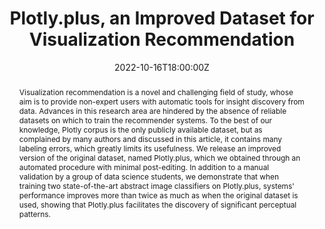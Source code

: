 ---
title: Plotly.plus, an Improved Dataset for Visualization Recommendation


event: 31st ACM International Conference on Information & Knowledge Management
event_url: https://www.cikm2022.org/

location: Online

summary: In this short paper, we explored the challenges and solutions of considering a specific plot as (non)significative from a perceptual point-of-view.
abstract: Visualization recommendation is a novel and challenging field of study, whose aim is to provide non-expert users with automatic tools for insight discovery from data. Advances in this research area are hindered by the absence of reliable datasets on which to train the recommender systems. To the best of our knowledge, Plotly corpus is the only publicly available dataset, but as complained by many authors and discussed in this article, it contains many labeling errors, which greatly limits its usefulness. We release an improved version of the original dataset, named Plotly.plus, which we obtained through  an automated procedure with minimal post-editing. In addition to a manual validation by a group of data science students, we demonstrate that when training two state-of-the-art abstract image classifiers on Plotly.plus, systems' performance improves more than twice as much as when the original dataset is used,  showing that Plotly.plus facilitates the discovery of significant perceptual patterns.

# Talk start and end times.
#   End time can optionally be hidden by prefixing the line with `#`.
date: '2022-10-16T18:00:00Z'
date_end: '2022-10-16T18:10:00Z'
all_day: false

authors: [Luca Podo, Paola Velardi]
tags: [visualisation recommendation, data analytics, ML4Viz, machine learning]

# Is this a featured talk? (true/false)
featured: true

image:
  caption: 'Workflow to generate and test an improved version of the Plotly dataset'
  focal_point: Right


# links:
#   - icon: twitter
#     icon_pack: fab
#     name: Follow
#     url: https://twitter.com/georgecushen
url_code: ''
url_pdf: '../../../uploads/CIKM2022_poster.pdf'
url_slides: 'https://www.canva.com/design/DAFLolYPE4U/Dkb07e1Rh5mDvnB4ax-K2w/view'
url_video: 'https://files.atypon.com/acm/22258c8949c3a7a9f885261c838eeada'
# Markdown Slides (optional).
#   Associate this talk with Markdown slides.
#   Simply enter your slide deck's filename without extension.
#   E.g. `slides = "example-slides"` references `content/slides/example-slides.md`.
#   Otherwise, set `slides = ""`.
#slides: example

# Projects (optional).
#   Associate this post with one or more of your projects.
#   Simply enter your project's folder or file name without extension.
#   E.g. `projects = ["internal-project"]` references `content/project/deep-learning/index.md`.
#   Otherwise, set `projects = []`.
#projects:
#  - example
---